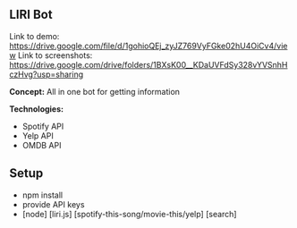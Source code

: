 ## LIRI Bot

Link to demo: https://drive.google.com/file/d/1gohioQEj_zyJZ769VyFGke02hU4OiCv4/view
Link to screenshots: https://drive.google.com/drive/folders/1BXsK00__KDaUVFdSy328vYVSnhHczHvg?usp=sharing

**Concept:**  All in one bot for getting information 

**Technologies:**
- Spotify API
- Yelp API
- OMDB API

## Setup
- npm install
- provide API keys
- [node] [liri.js] [spotify-this-song/movie-this/yelp] [search]